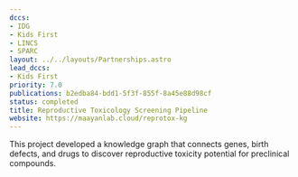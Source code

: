 ```yaml
---
dccs:
- IDG
- Kids First
- LINCS
- SPARC
layout: ../../layouts/Partnerships.astro
lead_dccs:
- Kids First
priority: 7.0
publications: b2edba84-bdd1-5f3f-855f-8a45e88d98cf
status: completed
title: Reproductive Toxicology Screening Pipeline
website: https://maayanlab.cloud/reprotox-kg
---
```

This project developed a knowledge graph that connects genes, birth defects, and drugs to discover reproductive toxicity potential for preclinical compounds.